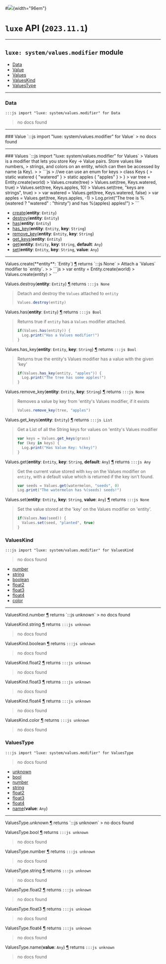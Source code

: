 #![](../../../../../../images/luxe-dark.svg){width="96em"}

# `luxe` API (`2023.11.1`)  


---

## `luxe: system/values.modifier` module

- [Data](#data)   
- [Value](#value)   
- [Values](#values)   
- [ValuesKind](#valueskind)   
- [ValuesType](#valuestype)   

---

### Data
`:::js import "luxe: system/values.modifier" for Data`
> no docs found


<hr/>
### Value
`:::js import "luxe: system/values.modifier" for Value`
> no docs found


<hr/>
### Values
`:::js import "luxe: system/values.modifier" for Values`
> Values is a modifier that lets you store Key -> Value pairs. Store values like numbers, 
> strings, and colors on an entity, which can then be accessed by name (a Key).
> 
>   ```js
>   //we can use an enum for keys
>   class Keys {
>     static watered { "watered" }
>     static apples { "apples" }
>   }
>   var tree = Entity.create(world)
>   Values.create(tree)
>   Values.set(tree, Keys.watered, true)
>   Values.set(tree, Keys.apples, 10)
>   Values.set(tree, "keys are strings", true)
> 
>   var watered = Values.get(tree, Keys.watered, false)
>   var apples = Values.get(tree, Keys.apples, -1)
>   Log.print("The tree is %(watered ? "watered" : "thirsty") and has %(apples) apples!")
>   ```

- [create](#Values.create)(**entity**: `Entity`)
- [destroy](#Values.destroy)(**entity**: `Entity`)
- [has](#Values.has)(**entity**: `Entity`)
- [has_key](#Values.has_key+2)(**entity**: `Entity`, **key**: `String`)
- [remove_key](#Values.remove_key+2)(**entity**: `Entity`, **key**: `String`)
- [get_keys](#Values.get_keys)(**entity**: `Entity`)
- [get](#Values.get+3)(**entity**: `Entity`, **key**: `String`, **default**: `Any`)
- [set](#Values.set+3)(**entity**: `Entity`, **key**: `String`, **value**: `Any`)

<hr/>
<endpoint module="luxe: system/values.modifier" class="Values" signature="create(entity : Entity)"></endpoint>
<signature id="Values.create">Values.create(**entity**: `Entity`)
<a class="headerlink" href="#Values.create" title="Permanent link">¶</a></signature>
<span class='api_ret'>returns</span> `:::js None`
> Attach a `Values` modifier to `entity`.
> 
>   ```js
>   var entity = Entity.create(world)
>   Values.create(entity)
>   ```   

<endpoint module="luxe: system/values.modifier" class="Values" signature="destroy(entity : Entity)"></endpoint>
<signature id="Values.destroy">Values.destroy(**entity**: `Entity`)
<a class="headerlink" href="#Values.destroy" title="Permanent link">¶</a></signature>
<span class='api_ret'>returns</span> `:::js None`
> Detach and destroy the `Values` attached to `entity`
> 
>   ```js
>   Values.destroy(entity)
>   ```   

<endpoint module="luxe: system/values.modifier" class="Values" signature="has(entity : Entity)"></endpoint>
<signature id="Values.has">Values.has(**entity**: `Entity`)
<a class="headerlink" href="#Values.has" title="Permanent link">¶</a></signature>
<span class='api_ret'>returns</span> `:::js Bool`
> Returns true if `entity` has a `Values` modifier attached.
> 
>   ```js
>   if(Values.has(entity)) {
>     Log.print("Has a Values modifier!")
>   }
>   ```   

<endpoint module="luxe: system/values.modifier" class="Values" signature="has_key(entity : Entity, key : String)"></endpoint>
<signature id="Values.has_key+2">Values.has_key(**entity**: `Entity`, **key**: `String`)
<a class="headerlink" href="#Values.has_key+2" title="Permanent link">¶</a></signature>
<span class='api_ret'>returns</span> `:::js Bool`
> Returns true the entity's Values modifier has a value with the given 'key'
> 
>   ```js
>   if(Values.has_key(entity, "apples")) {
>     Log.print("The tree has some apples!")
>   }
>   ```   

<endpoint module="luxe: system/values.modifier" class="Values" signature="remove_key(entity : Entity, key : String)"></endpoint>
<signature id="Values.remove_key+2">Values.remove_key(**entity**: `Entity`, **key**: `String`)
<a class="headerlink" href="#Values.remove_key+2" title="Permanent link">¶</a></signature>
<span class='api_ret'>returns</span> `:::js None`
> Removes a value by key from 'entity's Values modifier, if it exists
> 
>   ```js
>   Values.remove_key(tree, "apples")
>   ```   

<endpoint module="luxe: system/values.modifier" class="Values" signature="get_keys(entity : Entity)"></endpoint>
<signature id="Values.get_keys">Values.get_keys(**entity**: `Entity`)
<a class="headerlink" href="#Values.get_keys" title="Permanent link">¶</a></signature>
<span class='api_ret'>returns</span> `:::js List`
> Get a List of all the String keys for values on 'entity's Values modifier
> 
>   ```js
>   var keys = Values.get_keys(grass)
>   for (key in keys) {
>     Log.print("Has Value Key: %(key)")
>   }
>   ```   

<endpoint module="luxe: system/values.modifier" class="Values" signature="get(entity : Entity, key : String, default : Any)"></endpoint>
<signature id="Values.get+3">Values.get(**entity**: `Entity`, **key**: `String`, **default**: `Any`)
<a class="headerlink" href="#Values.get+3" title="Permanent link">¶</a></signature>
<span class='api_ret'>returns</span> `:::js Any`
> Get the current value stored with `key` on the Values modifier on `entity`,
> with a default value which is returned if the key isn't found.
> 
>   ```js
>   var seeds = Values.get(watermelon, "seeds", 0)
>   Log.print("The watermelon has %(seeds) seeds!")
>   ```   

<endpoint module="luxe: system/values.modifier" class="Values" signature="set(entity : Entity, key : String, value : Any)"></endpoint>
<signature id="Values.set+3">Values.set(**entity**: `Entity`, **key**: `String`, **value**: `Any`)
<a class="headerlink" href="#Values.set+3" title="Permanent link">¶</a></signature>
<span class='api_ret'>returns</span> `:::js None`
> Set the value stored at the 'key' on the Values modifier on 'entity'.
> 
>   ```js
>   if(Values.has(seed)) {
>     Values.set(seed, "planted", true)
>   }
>   ```   

### ValuesKind
`:::js import "luxe: system/values.modifier" for ValuesKind`
> no docs found

- [number](#ValuesKind.number)
- [string](#ValuesKind.string)
- [boolean](#ValuesKind.boolean)
- [float2](#ValuesKind.float2)
- [float3](#ValuesKind.float3)
- [float4](#ValuesKind.float4)
- [color](#ValuesKind.color)

<hr/>
<endpoint module="luxe: system/values.modifier" class="ValuesKind" signature="number"></endpoint>
<signature id="ValuesKind.number">ValuesKind.number
<a class="headerlink" href="#ValuesKind.number" title="Permanent link">¶</a></signature>
<span class='api_ret'>returns</span> `:::js unknown`
> no docs found   

<endpoint module="luxe: system/values.modifier" class="ValuesKind" signature="string"></endpoint>
<signature id="ValuesKind.string">ValuesKind.string
<a class="headerlink" href="#ValuesKind.string" title="Permanent link">¶</a></signature>
<span class='api_ret'>returns</span> `:::js unknown`
> no docs found   

<endpoint module="luxe: system/values.modifier" class="ValuesKind" signature="boolean"></endpoint>
<signature id="ValuesKind.boolean">ValuesKind.boolean
<a class="headerlink" href="#ValuesKind.boolean" title="Permanent link">¶</a></signature>
<span class='api_ret'>returns</span> `:::js unknown`
> no docs found   

<endpoint module="luxe: system/values.modifier" class="ValuesKind" signature="float2"></endpoint>
<signature id="ValuesKind.float2">ValuesKind.float2
<a class="headerlink" href="#ValuesKind.float2" title="Permanent link">¶</a></signature>
<span class='api_ret'>returns</span> `:::js unknown`
> no docs found   

<endpoint module="luxe: system/values.modifier" class="ValuesKind" signature="float3"></endpoint>
<signature id="ValuesKind.float3">ValuesKind.float3
<a class="headerlink" href="#ValuesKind.float3" title="Permanent link">¶</a></signature>
<span class='api_ret'>returns</span> `:::js unknown`
> no docs found   

<endpoint module="luxe: system/values.modifier" class="ValuesKind" signature="float4"></endpoint>
<signature id="ValuesKind.float4">ValuesKind.float4
<a class="headerlink" href="#ValuesKind.float4" title="Permanent link">¶</a></signature>
<span class='api_ret'>returns</span> `:::js unknown`
> no docs found   

<endpoint module="luxe: system/values.modifier" class="ValuesKind" signature="color"></endpoint>
<signature id="ValuesKind.color">ValuesKind.color
<a class="headerlink" href="#ValuesKind.color" title="Permanent link">¶</a></signature>
<span class='api_ret'>returns</span> `:::js unknown`
> no docs found   

### ValuesType
`:::js import "luxe: system/values.modifier" for ValuesType`
> no docs found

- [unknown](#ValuesType.unknown)
- [bool](#ValuesType.bool)
- [number](#ValuesType.number)
- [string](#ValuesType.string)
- [float2](#ValuesType.float2)
- [float3](#ValuesType.float3)
- [float4](#ValuesType.float4)
- [name](#ValuesType.name)(**value**: `Any`)

<hr/>
<endpoint module="luxe: system/values.modifier" class="ValuesType" signature="unknown"></endpoint>
<signature id="ValuesType.unknown">ValuesType.unknown
<a class="headerlink" href="#ValuesType.unknown" title="Permanent link">¶</a></signature>
<span class='api_ret'>returns</span> `:::js unknown`
> no docs found   

<endpoint module="luxe: system/values.modifier" class="ValuesType" signature="bool"></endpoint>
<signature id="ValuesType.bool">ValuesType.bool
<a class="headerlink" href="#ValuesType.bool" title="Permanent link">¶</a></signature>
<span class='api_ret'>returns</span> `:::js unknown`
> no docs found   

<endpoint module="luxe: system/values.modifier" class="ValuesType" signature="number"></endpoint>
<signature id="ValuesType.number">ValuesType.number
<a class="headerlink" href="#ValuesType.number" title="Permanent link">¶</a></signature>
<span class='api_ret'>returns</span> `:::js unknown`
> no docs found   

<endpoint module="luxe: system/values.modifier" class="ValuesType" signature="string"></endpoint>
<signature id="ValuesType.string">ValuesType.string
<a class="headerlink" href="#ValuesType.string" title="Permanent link">¶</a></signature>
<span class='api_ret'>returns</span> `:::js unknown`
> no docs found   

<endpoint module="luxe: system/values.modifier" class="ValuesType" signature="float2"></endpoint>
<signature id="ValuesType.float2">ValuesType.float2
<a class="headerlink" href="#ValuesType.float2" title="Permanent link">¶</a></signature>
<span class='api_ret'>returns</span> `:::js unknown`
> no docs found   

<endpoint module="luxe: system/values.modifier" class="ValuesType" signature="float3"></endpoint>
<signature id="ValuesType.float3">ValuesType.float3
<a class="headerlink" href="#ValuesType.float3" title="Permanent link">¶</a></signature>
<span class='api_ret'>returns</span> `:::js unknown`
> no docs found   

<endpoint module="luxe: system/values.modifier" class="ValuesType" signature="float4"></endpoint>
<signature id="ValuesType.float4">ValuesType.float4
<a class="headerlink" href="#ValuesType.float4" title="Permanent link">¶</a></signature>
<span class='api_ret'>returns</span> `:::js unknown`
> no docs found   

<endpoint module="luxe: system/values.modifier" class="ValuesType" signature="name(value : Any)"></endpoint>
<signature id="ValuesType.name">ValuesType.name(**value**: `Any`)
<a class="headerlink" href="#ValuesType.name" title="Permanent link">¶</a></signature>
<span class='api_ret'>returns</span> `:::js unknown`
> no docs found   

